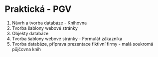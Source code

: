 # Praktická - PGV

1)	Návrh a tvorba databáze - Knihovna
2)	Tvorba šablony webové stránky
3)	Objekty databáze
4)	Tvorba šablony webové stránky - Formulář zákazníka
5)	Tvorba databáze, příprava prezentace fiktivní firmy - malá soukromá půjčovna knih
